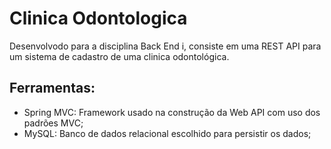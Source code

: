 # Clinica Odontologica

Desenvolvodo para a disciplina Back End i, consiste em uma REST API para um sistema de cadastro de uma clinica odontológica.

## Ferramentas:
 - Spring MVC: Framework usado na construção da Web API com uso dos padrões MVC;
 - MySQL: Banco de dados relacional escolhido para persistir os dados;

